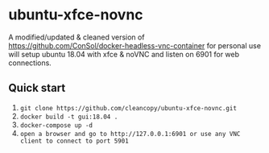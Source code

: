 # ubuntu-xfce-novnc

A modified/updated & cleaned version of https://github.com/ConSol/docker-headless-vnc-container for personal use
will setup ubuntu 18.04 with xfce & noVNC and listen on 6901 for web connections.

## Quick start

1. `git clone https://github.com/cleancopy/ubuntu-xfce-novnc.git`
2. `docker build -t gui:18.04 .`
3. `docker-compose up -d`
4. `open a browser and go to http://127.0.0.1:6901 or use any VNC client to connect to port 5901`
